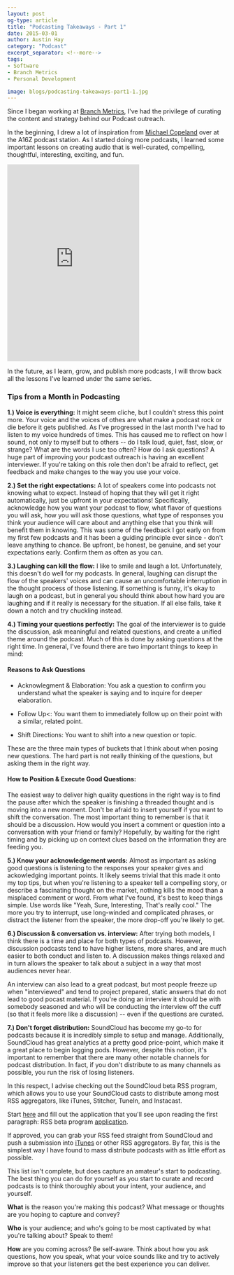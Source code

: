 ```yaml
---
layout: post
og-type: article
title: "Podcasting Takeaways - Part 1"
date: 2015-03-01
author: Austin Hay
category: "Podcast"
excerpt_separator: <!--more-->
tags:
- Software
- Branch Metrics
- Personal Development

image: blogs/podcasting-takeaways-part1-1.jpg
---
```


Since I began working at [Branch Metrics](http://branch.io), I've had the privilege of curating the content and strategy behind our Podcast outreach. 

<!--more-->

In the beginning, I drew a lot of inspiration from [Michael Copeland](https://twitter.com/mvc) over at the A16Z podcast station. As I started doing more podcasts, I learned some important lessons on creating audio that is well-curated, compelling, thoughtful, interesting, exciting,  and fun. 

<div class="imageleft" style="width:60%;">
<iframe width="100%" height="450" scrolling="no" frameborder="no" src="https://w.soundcloud.com/player/?url=https%3A//api.soundcloud.com/users/138903540&amp;auto_play=false&amp;hide_related=false&amp;show_comments=true&amp;show_user=true&amp;show_reposts=false&amp;visual=true"></iframe>
</div>

In the future, as I learn, grow, and publish more podcasts, I will throw back all the lessons I've learned under the same series.

### Tips from a Month in Podcasting ###

<b>1.) Voice is everything:</b> It might seem cliche, but I couldn't stress this point more. Your voice and the voices of othes are what make a podcast rock or die before it gets published. As I've progressed in the last month I've had to listen to my voice hundreds of times. This has caused me to reflect on how I sound, not only to myself but to others -- do I talk loud, quiet, fast, slow, or strange? What are the words I use too often? How do I ask questions? A huge part of improving your podcast outreach is having an excellent interviewer. If you're taking on this role then don't be afraid to reflect, get feedback and make changes to the way you use your voice.

<b>2.) Set the right expectations:</b> A lot of speakers come into podcasts not knowing what to expect. Instead of hoping that they will get it right automatically, just be upfront in your expectations! Specifically, acknowledge how you want your podcast to flow, what flavor of questions you will ask, how you will ask those questions, what type of responses you think your audience will care about and anything else that you think will benefit them in knowing. This was some of the feedback I got early on from my first few podcasts and it has been a guiding principle ever since - don't leave anything to chance. Be upfront, be honest, be genuine, and set your expectations early. Confirm them as often as you can.

<b>3.) Laughing can kill the flow:</b> I like to smile and laugh a lot. Unfortunately, this doesn't do well for my podcasts. In general, laughing can disrupt the flow of the speakers' voices and can cause an uncomfortable interruption in the thought process of those listening. If something is funny, it's okay to laugh on a podcast, but in general you should think about how hard you are laughing and if it really is necessary for the situation. If all else fails, take it down a notch and try chuckling instead.

<b>4.) Timing your questions perfectly:</b> The goal of the interviewer is to guide the discussion, ask meaningful and related questions, and create a unified theme around the podcast. Much of this is done by asking questions at the right time. In general, I've found there are two important things to keep in mind:

#### Reasons to Ask Questions ####

* Acknowlegment &amp; Elaboration: You ask a question to confirm you understand what the speaker is saying and to inquire for deeper elaboration.

* Follow Up<: You want them to immediately follow up on their point with a similar, related point. 

* Shift Directions: You want to shift into a new question or topic.

These are the three main types of buckets that I think about when posing new questions. The hard part is not really thinking of the questions, but asking them in the right way.

#### How to Position &amp; Execute Good Questions: ####

The easiest way to deliver high quality questions in the right way is to find the pause after which the speaker is finishing a threaded thought and is moving into a new moment. Don't be afraid to insert yourself if you want to shift the conversation. The most important thing to remember is that it should be a discussion. How would you insert a comment or question into a conversation with your friend or family? Hopefully, by waiting for the right timing and by picking up on context clues based on the information they are feeding you. 

<b>5.) Know your acknowledgement words:</b> Almost as important as asking good questions is listening to the responses your speaker gives and ackowledging important points. It likely seems trivial that this made it onto my top tips, but when you're listening to a speaker tell a compelling story, or describe a fascinating thought on the market, nothing kills the mood than a misplaced comment or word. From what I've found, it's best to keep things simple. Use words like "Yeah, Sure, Interesting, That's really cool." The more you try to interrupt, use long-winded and complicated phrases, or distract the listener from the speaker, the more drop-off you're likely to get.

<b>6.) Discussion &amp; conversation vs. interview:</b> After trying both models, I think there is a time and place for both types of podcasts. However, discussion podcasts tend to have higher listens, more shares, and are much easier to both conduct and listen to. A discussion makes things relaxed and in turn allows the speaker to talk about a subject in a way that most audiences never hear. 

An interview can also lead to a great podcast, but most people freeze up when "interviewed" and tend to project prepared, static answers that do not lead to good pocast material. If you're doing an interview it should be with somebody seasoned and who will be conducting the interview off the cuff (so that it feels more like a discussion) -- even if the questions are curated.

<b>7.) Don't forget distribution:</b> SoundCloud has become my go-to for podcasts because it is incredibly simple to setup and manage. Additionally, SoundCloud has great analytics at a pretty good price-point, which make it a great place to begin logging pods. However, despite this notion, it's important to remember that there are many other notable channels for podcast distribution. In fact, if you don't distribute to as many channels as possible, you run the risk of losing listeners. 

In this respect, I advise checking out the SoundCloud beta RSS program, which allows you to use your SoundCloud casts to distribute among most RSS aggregators, like iTunes, Stitcher, TuneIn, and Instacast. 

Start [here](http://help.soundcloud.com/customer/portal/articles/1197932-how-do-i-find-my-rss-feed-) and fill out the application that you'll see upon reading the first paragraph: RSS beta program [application](https://docs.google.com/a/branchmetrics.io/forms/d/19VL22n_LS3MYJOxd54BwFo-a0LFTrnFQbe6kjb5SkyI/viewform).

If approved, you can grab your RSS feed straight from SoundCloud and push a submission into [iTunes](https://www.apple.com/itunes/podcasts/specs.html#testing) or other RSS aggregators. By far, this is the simplest way I have found to mass distribute podcasts with as little effort as possible.

This list isn't complete, but does capture an amateur's start to podcasting. The best thing you can do for yourself as you start to curate and record podcasts is to think thoroughly about your intent, your audience, and yourself. 

<b>What</b> is the reason you're making this podcast? What message or thoughts are you hoping to capture and convey? 

<b>Who</b> is your audience; and who's going to be most captivated by what you're talking about? Speak to them! 

<b>How</b> are you coming across? Be self-aware. Think about how you ask questions, how you speak, what your voice sounds like and try to actively improve so that your listeners get the best experience you can deliver.

